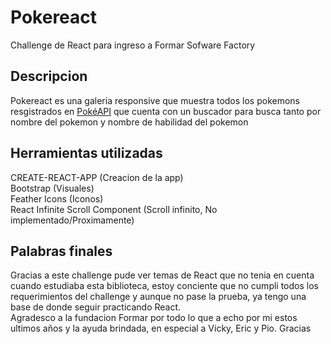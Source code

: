# Pokereact

Challenge de React para ingreso a Formar Sofware Factory

## Descripcion

Pokereact es una galeria responsive que muestra todos los pokemons resgistrados en [PokéAPI](https://pokeapi.co/) que cuenta con un buscador para busca tanto por nombre del pokemon y nombre de habilidad del pokemon

## Herramientas utilizadas

CREATE-REACT-APP (Creacion de la app)  
Bootstrap (Visuales)  
Feather Icons (Iconos)  
React Infinite Scroll Component (Scroll infinito, No implementado/Proximamente)

## Palabras finales

Gracias a este challenge pude ver temas de React que no tenia en cuenta cuando estudiaba esta biblioteca, estoy conciente que no cumpli todos los requerimientos del challenge y aunque no pase la prueba, ya tengo una base de donde seguir practicando React.  
Agradesco a la fundacion Formar por todo lo que a echo por mi estos ultimos años y la ayuda brindada, en especial a Vicky, Eric y Pio. Gracias
